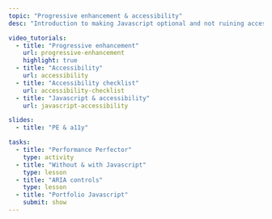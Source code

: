 ```yaml
---
topic: "Progressive enhancement & accessibility"
desc: "Introduction to making Javascript optional and not ruining accessibility by adding Javascript."

video_tutorials:
  - title: "Progressive enhancement"
    url: progressive-enhancement
    highlight: true
  - title: "Accessibility"
    url: accessibility
  - title: "Accessibility checklist"
    url: accessibility-checklist
  - title: "Javascript & accessibility"
    url: javascript-accessibility

slides:
  - title: "PE & a11y"

tasks:
  - title: "Performance Perfector"
    type: activity
  - title: "Without & with Javascript"
    type: lesson
  - title: "ARIA controls"
    type: lesson
  - title: "Portfolio Javascript"
    submit: show
---
```

